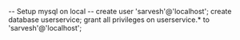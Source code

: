-- Setup mysql on local --
create user 'sarvesh'@'localhost';
create database userservice;
grant all privileges on userservice.* to 'sarvesh'@'localhost';